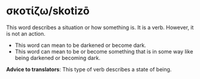 # σκοτίζω/skotizō
This word describes a situation or how something is. It is a verb. However, it is not an action. 

* This word can mean to be darkened or become dark.
* This word can mean to be or become something that is in some way like being darkened or becoming dark.

**Advice to translators**: This type of verb describes a state of being. 
